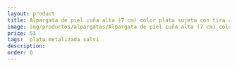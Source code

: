 ```yaml
---
layout: product
title: Alpargata de piel cuña alta (7 cm) color plata sujeta con tira al talón 
image: img/productos/alpargatas/Alpargata de piel cuña alta (7 cm) color plata sujeta con tira al talón =53 = plata metalizada salvi.webp
price: 53 
tags:  plata metalizada salvi
description: 
order: 0
---
```

